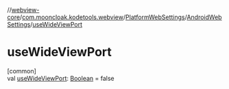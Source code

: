 //[webview-core](../../../../index.md)/[com.mooncloak.kodetools.webview](../../index.md)/[PlatformWebSettings](../index.md)/[AndroidWebSettings](index.md)/[useWideViewPort](use-wide-view-port.md)

# useWideViewPort

[common]\
val [useWideViewPort](use-wide-view-port.md): [Boolean](https://kotlinlang.org/api/latest/jvm/stdlib/kotlin/-boolean/index.html) = false
